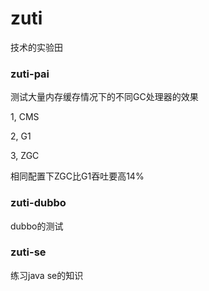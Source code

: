 # zuti

技术的实验田

### zuti-pai
测试大量内存缓存情况下的不同GC处理器的效果

1, CMS 

2, G1 

3, ZGC

相同配置下ZGC比G1吞吐要高14%


### zuti-dubbo
dubbo的测试


### zuti-se
练习java se的知识

